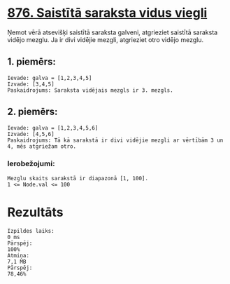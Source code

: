 # [876. Saistītā saraksta vidus viegli](https://leetcode.com/problems/middle-of-the-linked-list/)
Ņemot vērā atsevišķi saistītā saraksta galveni, atgrieziet saistītā saraksta vidējo mezglu.
Ja ir divi vidējie mezgli, atgrieziet otro vidējo mezglu.

## 1. piemērs:
    Ievade: galva = [1,2,3,4,5]
    Izvade: [3,4,5]
    Paskaidrojums: Saraksta vidējais mezgls ir 3. mezgls.
## 2. piemērs:
    Ievade: galva = [1,2,3,4,5,6]
    Izvade: [4,5,6]
    Paskaidrojums: Tā kā sarakstā ir divi vidējie mezgli ar vērtībām 3 un 4, mēs atgriežam otro.

### Ierobežojumi:
    Mezglu skaits sarakstā ir diapazonā [1, 100].
    1 <= Node.val <= 100


# Rezultāts
    Izpildes laiks:
    0 ms
    Pārspēj:
    100%
    Atmiņa:
    7,1 MB
    Pārspēj:
    78,46%